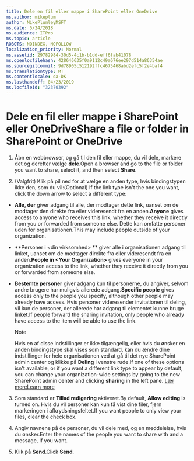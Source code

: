```yaml
---
title: Dele en fil eller mappe i SharePoint eller OneDrive
ms.author: mikeplum
author: MikePlumleyMSFT
ms.date: 5/24/2018
ms.audience: ITPro
ms.topic: article
ROBOTS: NOINDEX, NOFOLLOW
localization_priority: Normal
ms.assetid: 29782984-30d5-4c1b-b1dd-eff6fab41078
ms.openlocfilehash: 428646635f0a9112c49a676ee297d514a86354ae
ms.sourcegitcommit: 9d78905c512192ffc4675468abd2efc5f2e4baf4
ms.translationtype: MT
ms.contentlocale: da-DK
ms.lasthandoff: 04/23/2019
ms.locfileid: "32370392"
---
```

# <a name="share-a-file-or-folder-in-sharepoint-or-onedrive"></a><span data-ttu-id="1d308-102">Dele en fil eller mappe i SharePoint eller OneDrive</span><span class="sxs-lookup"><span data-stu-id="1d308-102">Share a file or folder in SharePoint or OneDrive</span></span>

1. <span data-ttu-id="1d308-103">Åbn en webbrowser, og gå til den fil eller mappe, du vil dele, markere det og derefter vælge **dele**.</span><span class="sxs-lookup"><span data-stu-id="1d308-103">Open a browser and go to the file or folder you want to share, select it, and then select **Share**.</span></span> 
    
2. <span data-ttu-id="1d308-104">(Valgfrit) Klik på pil ned for at vælge en anden type, hvis bindingstypen ikke den, som du vil:</span><span class="sxs-lookup"><span data-stu-id="1d308-104">(Optional) If the link type isn't the one you want, click the down arrow to select a different type:</span></span>
    
  - <span data-ttu-id="1d308-105">**Alle, der** giver adgang til alle, der modtager dette link, uanset om de modtager den direkte fra eller videresendt fra en anden.</span><span class="sxs-lookup"><span data-stu-id="1d308-105">**Anyone** gives access to anyone who receives this link, whether they receive it directly from you or forwarded from someone else.</span></span> <span data-ttu-id="1d308-106">Dette kan omfatte personer uden for organisationen.</span><span class="sxs-lookup"><span data-stu-id="1d308-106">This may include people outside of your organization.</span></span> 
    
  - <span data-ttu-id="1d308-107">\*\*Personer i \<din virksomhed\> \*\* giver alle i organisationen adgang til linket, uanset om de modtager direkte fra eller videresendt fra en anden.</span><span class="sxs-lookup"><span data-stu-id="1d308-107">**People in \<Your Organization\>** gives everyone in your organization access to the link, whether they receive it directly from you or forwarded from someone else.</span></span> 
    
  - <span data-ttu-id="1d308-108">**Bestemte personer** giver adgang kun til personerne, du angiver, selvom andre brugere har muligvis allerede adgang.</span><span class="sxs-lookup"><span data-stu-id="1d308-108">**Specific people** gives access only to the people you specify, although other people may already have access.</span></span> <span data-ttu-id="1d308-109">Hvis personer videresender invitationen til deling, vil kun de personer, der allerede har adgang til elementet kunne bruge linket.</span><span class="sxs-lookup"><span data-stu-id="1d308-109">If people forward the sharing invitation, only people who already have access to the item will be able to use the link.</span></span> 
    
    > [!NOTE]
    > <span data-ttu-id="1d308-110">Hvis en af disse indstillinger er ikke tilgængelig, eller hvis du ønsker en anden bindingstype skal vises som standard, kan du ændre dine indstillinger for hele organisationen ved at gå til det nye SharePoint admin center og klikke på **Deling** i venstre rude.</span><span class="sxs-lookup"><span data-stu-id="1d308-110">If one of these options isn't available, or if you want a different link type to appear by default, you can change your organization-wide settings by going to the new SharePoint admin center and clicking **sharing** in the left pane.</span></span> [<span data-ttu-id="1d308-111">Lær mere</span><span class="sxs-lookup"><span data-stu-id="1d308-111">Learn more</span></span>](https://go.microsoft.com/fwlink/?linkid=866426)
  
3. <span data-ttu-id="1d308-112">Som standard er **Tillad redigering** aktiveret.</span><span class="sxs-lookup"><span data-stu-id="1d308-112">By default, **Allow editing** is turned on.</span></span> <span data-ttu-id="1d308-113">Hvis du vil personer kan kun få vist dine filer, fjern markeringen i afkrydsningsfeltet.</span><span class="sxs-lookup"><span data-stu-id="1d308-113">If you want people to only view your files, clear the check box.</span></span> 
    
4. <span data-ttu-id="1d308-114">Angiv navnene på de personer, du vil dele med, og en meddelelse, hvis du ønsker.</span><span class="sxs-lookup"><span data-stu-id="1d308-114">Enter the names of the people you want to share with and a message, if you want.</span></span>
    
5. <span data-ttu-id="1d308-115">Klik på **Send**.</span><span class="sxs-lookup"><span data-stu-id="1d308-115">Click **Send**.</span></span> 
    

